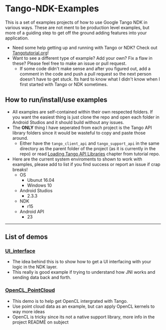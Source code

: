 # Tango-NDK-Examples
This is a set of examples projects of how to use Google Tango NDK in various ways. These are not ment to be production level examples, but more of a guiding step to get off the ground adding features into your application.

* Need some help getting up and running with Tango or NDK? Check out [Tangotutorial.org](http://tangotutorial.org)!
* Want to see a different type of example? Add your own? Fix a flaw in these? Please feel free to make an issue or pull request.
  * If some code didn't make sense and after you figured out, add a comment in the code and push a pull request so the next person doesn't have to get stuck. Its hard to know what I didn't know when I first started with Tango or NDK sometimes.

## How to run/install/use examples
* All examples are self-contained within their own respected folders. If you want the easiest thing is just clone the repo and open each folder in Android Studios and it should build without any issues.
* The **ONLY** thing I have seperated from each project is the Tango API library folders since it would be wasteful to copy and paste those around.
  * Either have the `tango_client_api` and `tango_support_api` in the same directory as the parent folder of the project (as it is currently in the repo) or read [Loading Tango API Libraries](https://github.com/sjfricke/Tango-C-NDK-Tutorial/blob/master/Section_03_Tango/Tutorials/Chapter_03.md) chapter from tutorial repo.
* Here are the current system enviroments to shown to work with examples, please add to list if you find success or report an issue if crap breaks!
  * OS
	* Ubunut 16.04
	* Windows 10
  * Android Studios
	* 2.3.3
  * NDK
	* r15
  * Android API
	* 23

----------

## List of demos

### [UI_interface](./UI_interface)
* The idea behind this is to show how to get a UI interfacing with your logic in the NDK layer.
* This really is good example if trying to understand how JNI works and sending data back and forth.

### [OpenCL_PointCloud](./OpenCL_PointCloud)
* This demo is to help get OpenCL intergrated with Tango.
* Use point cloud data as an example, but can apply OpenCL kernels to way more ideas
* OpenCL is tricky since its not a native support library, more info in the project README on subject
